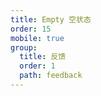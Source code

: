 ```yaml
---
title: Empty 空状态
order: 15
mobile: true
group:
  title: 反馈
  order: 1
  path: feedback
---
```


<code src="../demo/Empty.tsx"></code>
<API src="../src/Empty.tsx"></API>
